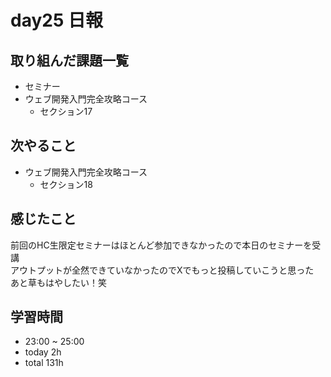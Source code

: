 # day25 日報
## 取り組んだ課題一覧
- セミナー
- ウェブ開発入門完全攻略コース
  - セクション17

## 次やること
- ウェブ開発入門完全攻略コース
  - セクション18

## 感じたこと
前回のHC生限定セミナーはほとんど参加できなかったので本日のセミナーを受講  
アウトプットが全然できていなかったのでXでもっと投稿していこうと思った   
あと草もはやしたい！笑   


## 学習時間
- 23:00 ~ 25:00
- today 2h
- total 131h
